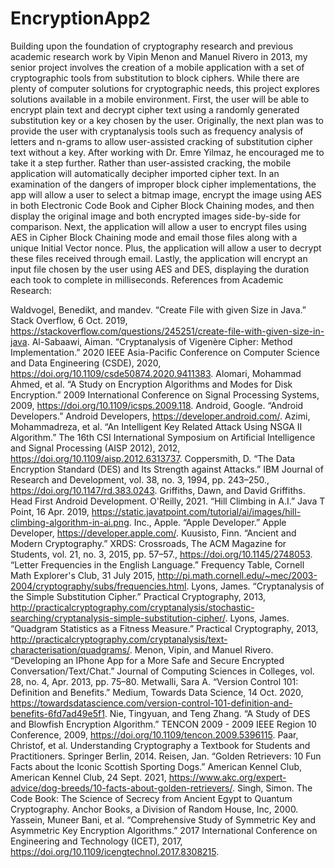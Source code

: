 # EncryptionApp2
Building upon the foundation of cryptography research and previous academic research work by Vipin Menon and Manuel Rivero in 2013, my senior project involves the creation of a mobile application with a set of cryptographic tools from substitution to block ciphers.  While there are plenty of computer solutions for cryptographic needs, this project explores solutions available in a mobile environment.  First, the user will be able to encrypt plain text and decrypt cipher text using a randomly generated substitution key or a key chosen by the user.  Originally, the next plan was to provide the user with cryptanalysis tools such as frequency analysis of letters and n-grams to allow user-assisted cracking of substitution cipher text without a key.  After working with Dr. Emre Yilmaz, he encouraged me to take it a step further.  Rather than user-assisted cracking, the mobile application will automatically decipher imported cipher text.  In an examination of the dangers of improper block cipher implementations, the app will allow a user to select a bitmap image, encrypt the image using AES in both Electronic Code Book and Cipher Block Chaining modes, and then display the original image and both encrypted images side-by-side for comparison.  Next, the application will allow a user to encrypt files using AES in Cipher Block Chaining mode and email those files along with a unique Initial Vector nonce.  Plus, the application will allow a user to decrypt these files received through email.  Lastly, the application will encrypt an input file chosen by the user using AES and DES, displaying the duration each took to complete in milliseconds.
References from Academic Research:

Waldvogel, Benedikt, and mandev. “Create File with given Size in Java.” Stack Overflow, 6 Oct. 2019, https://stackoverflow.com/questions/245251/create-file-with-given-size-in-java. 
Al-Sabaawi, Aiman. “Cryptanalysis of Vigenère Cipher: Method Implementation.” 2020 IEEE Asia-Pacific Conference on Computer Science and Data Engineering (CSDE), 2020, https://doi.org/10.1109/csde50874.2020.9411383. 
Alomari, Mohammad Ahmed, et al. “A Study on Encryption Algorithms and Modes for Disk Encryption.” 2009 International Conference on Signal Processing Systems, 2009, https://doi.org/10.1109/icsps.2009.118. 
Android, Google. “Android Developers.” Android Developers, https://developer.android.com/. 
Azimi, Mohammadreza, et al. “An Intelligent Key Related Attack Using NSGA II Algorithm.” The 16th CSI International Symposium on Artificial Intelligence and Signal Processing (AISP 2012), 2012, https://doi.org/10.1109/aisp.2012.6313737. 
Coppersmith, D. “The Data Encryption Standard (DES) and Its Strength against Attacks.” IBM Journal of Research and Development, vol. 38, no. 3, 1994, pp. 243–250., https://doi.org/10.1147/rd.383.0243. 
Griffiths, Dawn, and David Griffiths. Head First Android Development. O'Reilly, 2021. 
“Hill Climbing in A.I.” Java T Point, 16 Apr. 2019, https://static.javatpoint.com/tutorial/ai/images/hill-climbing-algorithm-in-ai.png. 
Inc., Apple. “Apple Developer.” Apple Developer, https://developer.apple.com/. 
Kuusisto, Finn. “Ancient and Modern Cryptography.” XRDS: Crossroads, The ACM Magazine for Students, vol. 21, no. 3, 2015, pp. 57–57., https://doi.org/10.1145/2748053. 
“Letter Frequencies in the English Language.” Frequency Table, Cornell Math Explorer's Club, 31 July 2015, http://pi.math.cornell.edu/~mec/2003-2004/cryptography/subs/frequencies.html. 
Lyons, James. “Cryptanalysis of the Simple Substitution Cipher.” Practical Cryptography, 2013, http://practicalcryptography.com/cryptanalysis/stochastic-searching/cryptanalysis-simple-substitution-cipher/. 
Lyons, James. “Quadgram Statistics as a Fitness Measure.” Practical Cryptography, 2013, http://practicalcryptography.com/cryptanalysis/text-characterisation/quadgrams/. 
Menon, Vipin, and Manuel Rivero. “Developing an IPhone App for a More Safe and Secure Encrypted Conversation/Text/Chat.” Journal of Computing Sciences in Colleges, vol. 28, no. 4, Apr. 2013, pp. 75–80. 
Metwalli, Sara A. “Version Control 101: Definition and Benefits.” Medium, Towards Data Science, 14 Oct. 2020, https://towardsdatascience.com/version-control-101-definition-and-benefits-6fd7ad49e5f1. 
Nie, Tingyuan, and Teng Zhang. “A Study of DES and Blowfish Encryption Algorithm.” TENCON 2009 - 2009 IEEE Region 10 Conference, 2009, https://doi.org/10.1109/tencon.2009.5396115. 
Paar, Christof, et al. Understanding Cryptography a Textbook for Students and Practitioners. Springer Berlin, 2014. 
Reisen, Jan. “Golden Retrievers: 10 Fun Facts about the Iconic Scottish Sporting Dogs.” American Kennel Club, American Kennel Club, 24 Sept. 2021, https://www.akc.org/expert-advice/dog-breeds/10-facts-about-golden-retrievers/. 
Singh, Simon. The Code Book: The Science of Secrecy from Ancient Egypt to Quantum Cryptography. Anchor Books, a Division of Random House, Inc, 2000. 
Yassein, Muneer Bani, et al. “Comprehensive Study of Symmetric Key and Asymmetric Key Encryption Algorithms.” 2017 International Conference on Engineering and Technology (ICET), 2017, https://doi.org/10.1109/icengtechnol.2017.8308215. 
